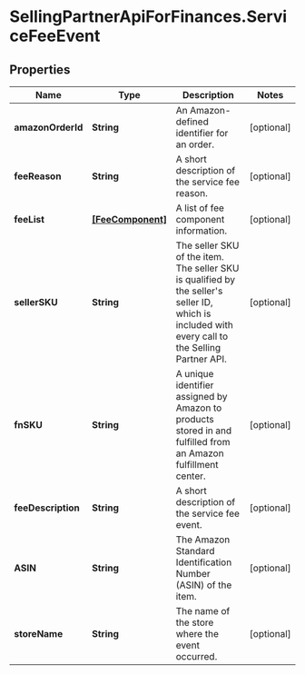 # SellingPartnerApiForFinances.ServiceFeeEvent

## Properties

Name | Type | Description | Notes
------------ | ------------- | ------------- | -------------
**amazonOrderId** | **String** | An Amazon-defined identifier for an order. | [optional] 
**feeReason** | **String** | A short description of the service fee reason. | [optional] 
**feeList** | [**[FeeComponent]**](FeeComponent.md) | A list of fee component information. | [optional] 
**sellerSKU** | **String** | The seller SKU of the item. The seller SKU is qualified by the seller&#39;s seller ID, which is included with every call to the Selling Partner API. | [optional] 
**fnSKU** | **String** | A unique identifier assigned by Amazon to products stored in and fulfilled from an Amazon fulfillment center. | [optional] 
**feeDescription** | **String** | A short description of the service fee event. | [optional] 
**ASIN** | **String** | The Amazon Standard Identification Number (ASIN) of the item. | [optional] 
**storeName** | **String** | The name of the store where the event occurred. | [optional] 


